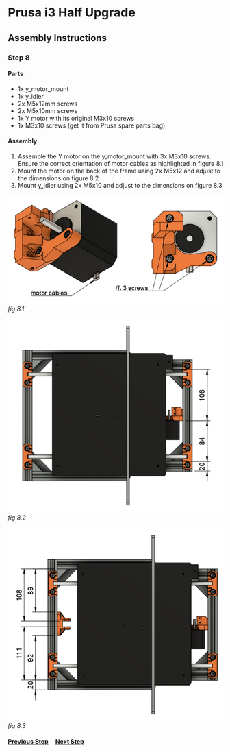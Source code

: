 # Prusa i3 Half Upgrade

## Assembly Instructions

### Step 8

#### Parts

* 1x y_motor_mount
* 1x y_idler
* 2x M5x12mm screws
* 2x M5x10mm screws
* 1x Y motor with its original M3x10 screws
* 1x M3x10 screws (get it from Prusa spare parts bag)

#### Assembly

1. Assemble the Y motor on the y_motor_mount with 3x M3x10 screws. Ensure the correct orientation of motor cables as highlighted in figure 8.1
1. Mount the motor on the back of the frame using 2x M5x12 and adjust to the dimensions on figure 8.2
1. Mount y_idler using 2x M5x10 and adjust to the dimensions on figure 8.3



![](img/fig8.1.png)\
*fig 8.1*

![](img/fig8.2.png)\
*fig 8.2*


![](img/fig8.3.png)\
*fig 8.3*

#### [Previous Step](step07.md) &nbsp;&nbsp;&nbsp; [Next Step](step09.md)